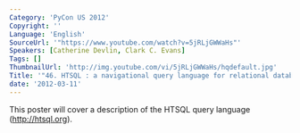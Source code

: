 ```yaml
---
Category: 'PyCon US 2012'
Copyright: ''
Language: 'English'
SourceUrl: '"https://www.youtube.com/watch?v=5jRLjGWWaHs"'
Speakers: [Catherine Devlin, Clark C. Evans]
Tags: []
ThumbnailUrl: 'http://img.youtube.com/vi/5jRLjGWWaHs/hqdefault.jpg'
Title: '"46. HTSQL : a navigational query language for relational databases"'
date: '2012-03-11'
---
```

This poster will cover a description of the HTSQL query language
(http://htsql.org).

